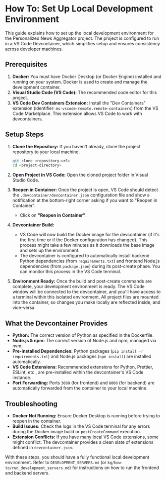 # How To: Set Up Local Development Environment

This guide explains how to set up the local development environment for the Personalized News Aggregator project. The project is configured to run in a VS Code Devcontainer, which simplifies setup and ensures consistency across developer machines.

## Prerequisites

1.  **Docker:** You must have Docker Desktop (or Docker Engine) installed and running on your system. Docker is used to create and manage the development container.
2.  **Visual Studio Code (VS Code):** The recommended code editor for this project.
3.  **VS Code Dev Containers Extension:** Install the "Dev Containers" extension (identifier: `ms-vscode-remote.remote-containers`) from the VS Code Marketplace. This extension allows VS Code to work with devcontainers.

## Setup Steps

1.  **Clone the Repository:**
    If you haven't already, clone the project repository to your local machine.
    ```bash
    git clone <repository-url>
    cd <project-directory>
    ```

2.  **Open Project in VS Code:**
    Open the cloned project folder in Visual Studio Code.

3.  **Reopen in Container:**
    Once the project is open, VS Code should detect the `.devcontainer/devcontainer.json` configuration file and show a notification at the bottom-right corner asking if you want to "Reopen in Container".
    *   Click on **"Reopen in Container"**.

4.  **Devcontainer Build:**
    *   VS Code will now build the Docker image for the devcontainer (if it's the first time or if the Docker configuration has changed). This process might take a few minutes as it downloads the base image and sets up the environment.
    *   The devcontainer is configured to automatically install backend Python dependencies (from `requirements.txt`) and frontend Node.js dependencies (from `package.json`) during its post-create phase. You can monitor this process in the VS Code terminal.

5.  **Environment Ready:**
    Once the build and post-create commands are complete, your development environment is ready. The VS Code window will be connected to the devcontainer, and you'll have access to a terminal within this isolated environment. All project files are mounted into the container, so changes you make locally are reflected inside, and vice-versa.

## What the Devcontainer Provides

*   **Python:** The correct version of Python as specified in the Dockerfile.
*   **Node.js & npm:** The correct version of Node.js and npm, managed via nvm.
*   **Pre-installed Dependencies:** Python packages (`pip install -r requirements.txt`) and Node.js packages (`npm install`) are installed automatically.
*   **VS Code Extensions:** Recommended extensions for Python, Prettier, ESLint, etc., are pre-installed within the devcontainer's VS Code instance.
*   **Port Forwarding:** Ports `3000` (for frontend) and `8000` (for backend) are automatically forwarded from the container to your local machine.

## Troubleshooting

*   **Docker Not Running:** Ensure Docker Desktop is running before trying to reopen in the container.
*   **Build Issues:** Check the logs in the VS Code terminal for any errors during the Docker image build or `postCreateCommand` execution.
*   **Extension Conflicts:** If you have many local VS Code extensions, some might conflict. The devcontainer provides a clean slate of extensions defined in `devcontainer.json`.

With these steps, you should have a fully functional local development environment. Refer to `DEVELOPMENT_SERVERS.md` (or `kg/how-to/run_development_servers.md`) for instructions on how to run the frontend and backend servers.
